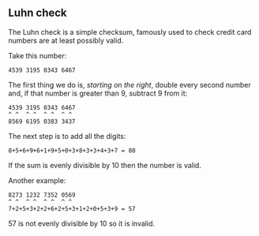 ## Luhn check
 
The Luhn check is a simple checksum, famously used to check credit card numbers are at least possibly valid.
 
Take this number:
 
```text
4539 3195 0343 6467
```
 
The first thing we do is, *starting on the right*, double every second number and, if that number is greater than 9, subtract 9 from it:
 
```text
4539 3195 0343 6467
^ ^  ^ ^  ^ ^  ^ ^
8569 6195 0383 3437
```
 
The next step is to add all the digits:
 
```text
8+5+6+9+6+1+9+5+0+3+8+3+3+4+3+7 = 80
```
 
If the sum is evenly divisible by 10 then the number is valid.
 
Another example:
 
```text
8273 1232 7352 0569
^ ^  ^ ^  ^ ^  ^ ^
7+2+5+3+2+2+6+2+5+3+1+2+0+5+3+9 = 57
```
 
57 is not evenly divisible by 10 so it is invalid.
